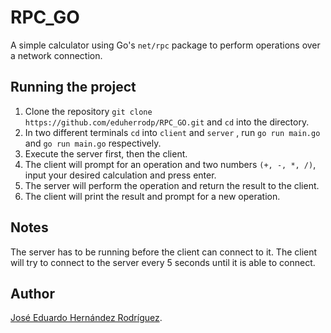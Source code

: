 # RPC_GO
A simple calculator using Go's `net/rpc` package to perform operations over a network connection.

## Running the project
1. Clone the repository `git clone https://github.com/eduherrodp/RPC_GO.git` and `cd` into the directory.
2. In two different terminals `cd` into `client` and `server` , run `go run main.go` and `go run main.go` respectively.
3. Execute the server first, then the client.
4. The client will prompt for an operation and two numbers `(+, -, *, /)`, input your desired calculation and press enter.
5. The server will perform the operation and return the result to the client.
6. The client will print the result and prompt for a new operation.

## Notes
The server has to be running before the client can connect to it. The client will try to connect to the server every 5 seconds until it is able to connect.

## Author

[José Eduardo Hernández Rodríguez](https://github.com/eduherrodp).
